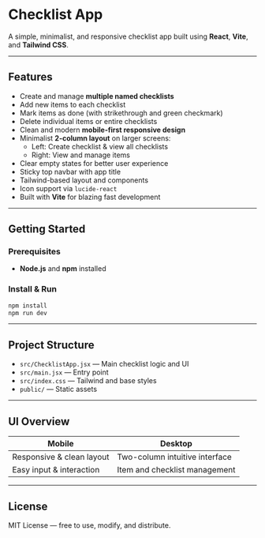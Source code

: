 # Checklist App

A simple, minimalist, and responsive checklist app built using **React**, **Vite**, and **Tailwind CSS**.

---

## Features

- Create and manage **multiple named checklists**
- Add new items to each checklist
- Mark items as done (with strikethrough and green checkmark)
- Delete individual items or entire checklists
- Clean and modern **mobile-first responsive design**
- Minimalist **2-column layout** on larger screens:
  - Left: Create checklist & view all checklists
  - Right: View and manage items
- Clear empty states for better user experience
- Sticky top navbar with app title
- Tailwind-based layout and components
- Icon support via `lucide-react`
- Built with **Vite** for blazing fast development

---

## Getting Started

### Prerequisites

- **Node.js** and **npm** installed

### Install & Run

```bash
npm install
npm run dev
```

---

## Project Structure

- `src/ChecklistApp.jsx` — Main checklist logic and UI
- `src/main.jsx` — Entry point
- `src/index.css` — Tailwind and base styles
- `public/` — Static assets

---

## UI Overview

| Mobile                         | Desktop                        |
|-------------------------------|--------------------------------|
| Responsive & clean layout     | Two-column intuitive interface |
| Easy input & interaction      | Item and checklist management |

---

## License

MIT License — free to use, modify, and distribute.
